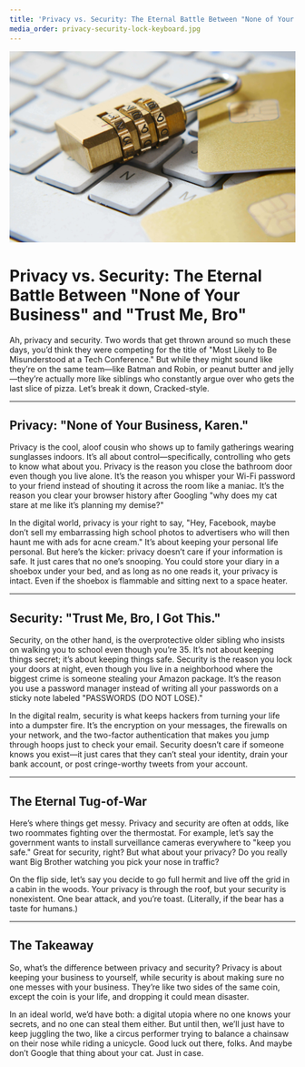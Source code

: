 ```yaml
---
title: 'Privacy vs. Security: The Eternal Battle Between "None of Your Business" and "Trust Me Bro"'
media_order: privacy-security-lock-keyboard.jpg
---
```


![](privacy-security-lock-keyboard.jpg "Hey, that's private")

# Privacy vs. Security: The Eternal Battle Between "None of Your Business" and "Trust Me, Bro"

Ah, privacy and security. Two words that get thrown around so much these days, you’d think they were competing for the title of "Most Likely to Be Misunderstood at a Tech Conference." But while they might sound like they’re on the same team—like Batman and Robin, or peanut butter and jelly—they’re actually more like siblings who constantly argue over who gets the last slice of pizza. Let’s break it down, Cracked-style.

---

## **Privacy: "None of Your Business, Karen."**

Privacy is the cool, aloof cousin who shows up to family gatherings wearing sunglasses indoors. It’s all about control—specifically, controlling who gets to know what about you. Privacy is the reason you close the bathroom door even though you live alone. It’s the reason you whisper your Wi-Fi password to your friend instead of shouting it across the room like a maniac. It’s the reason you clear your browser history after Googling "why does my cat stare at me like it’s planning my demise?"

In the digital world, privacy is your right to say, "Hey, Facebook, maybe don’t sell my embarrassing high school photos to advertisers who will then haunt me with ads for acne cream." It’s about keeping your personal life personal. But here’s the kicker: privacy doesn’t care if your information is safe. It just cares that no one’s snooping. You could store your diary in a shoebox under your bed, and as long as no one reads it, your privacy is intact. Even if the shoebox is flammable and sitting next to a space heater.

---

## **Security: "Trust Me, Bro, I Got This."**

Security, on the other hand, is the overprotective older sibling who insists on walking you to school even though you’re 35. It’s not about keeping things secret; it’s about keeping things safe. Security is the reason you lock your doors at night, even though you live in a neighborhood where the biggest crime is someone stealing your Amazon package. It’s the reason you use a password manager instead of writing all your passwords on a sticky note labeled "PASSWORDS (DO NOT LOSE)."

In the digital realm, security is what keeps hackers from turning your life into a dumpster fire. It’s the encryption on your messages, the firewalls on your network, and the two-factor authentication that makes you jump through hoops just to check your email. Security doesn’t care if someone knows you exist—it just cares that they can’t steal your identity, drain your bank account, or post cringe-worthy tweets from your account.

---

## **The Eternal Tug-of-War**

Here’s where things get messy. Privacy and security are often at odds, like two roommates fighting over the thermostat. For example, let’s say the government wants to install surveillance cameras everywhere to "keep you safe." Great for security, right? But what about your privacy? Do you really want Big Brother watching you pick your nose in traffic?

On the flip side, let’s say you decide to go full hermit and live off the grid in a cabin in the woods. Your privacy is through the roof, but your security is nonexistent. One bear attack, and you’re toast. (Literally, if the bear has a taste for humans.)

---

## **The Takeaway**

So, what’s the difference between privacy and security? Privacy is about keeping your business to yourself, while security is about making sure no one messes with your business. They’re like two sides of the same coin, except the coin is your life, and dropping it could mean disaster.

In an ideal world, we’d have both: a digital utopia where no one knows your secrets, and no one can steal them either. But until then, we’ll just have to keep juggling the two, like a circus performer trying to balance a chainsaw on their nose while riding a unicycle. Good luck out there, folks. And maybe don’t Google that thing about your cat. Just in case.
